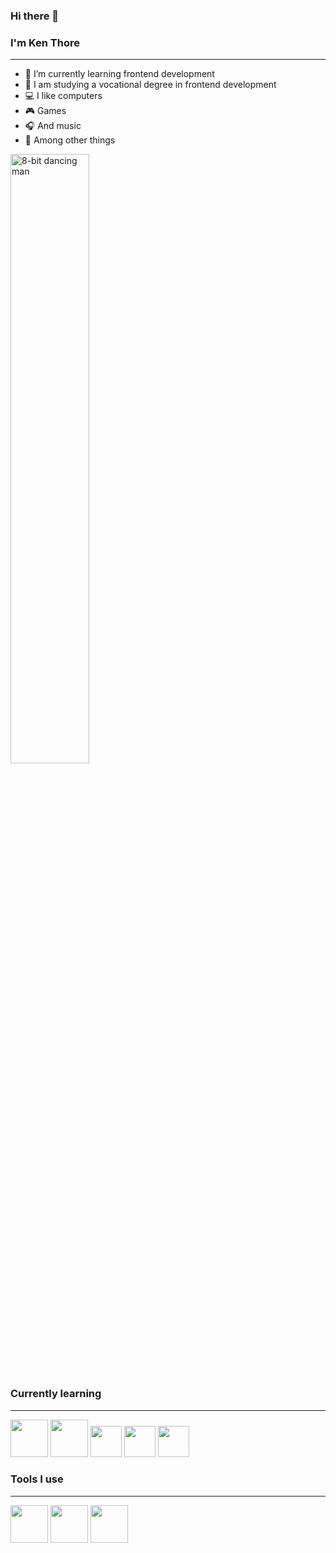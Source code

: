 ### Hi there 👋
### I'm Ken Thore


___



- 🌱 I’m currently learning frontend development
- 💼 I am studying a vocational degree in frontend development
- 💻 I like computers
- 🎮 Games
- 🎧 And music
- 🎨 Among other things


<picture>
  <img alt="8-bit dancing man" src="https://tenor.com/en-GB/view/8bit-dance-dancing-gif-4877113.gif" width="50%">
</picture>



### Currently learning
---
<span><img src="https://cdn.jsdelivr.net/gh/devicons/devicon/icons/html5/html5-original-wordmark.svg" height="60px" width="60px" />
<img src="https://cdn.jsdelivr.net/gh/devicons/devicon/icons/css3/css3-original-wordmark.svg"  height="60px" width="60px" />
<img src="https://cdn.jsdelivr.net/gh/devicons/devicon/icons/javascript/javascript-original.svg" height="50px" width="50px" />
<img src="https://cdn.jsdelivr.net/gh/devicons/devicon/icons/typescript/typescript-original.svg" height="50px" width="50px" />
<img src="https://cdn.jsdelivr.net/gh/devicons/devicon/icons/react/react-original-wordmark.svg" height="50px" width="50px" /></span>


### Tools I use
---
<span><img src="https://cdn.jsdelivr.net/gh/devicons/devicon/icons/visualstudio/visualstudio-plain.svg" height="60px"/>
<img src="https://cdn.jsdelivr.net/gh/devicons/devicon/icons/xd/xd-plain.svg" height="60px"/>
<img src="https://cdn.jsdelivr.net/gh/devicons/devicon/icons/figma/figma-original.svg" height="60px"/></span>




<!--
**k12re/k12re** is a ✨ _special_ ✨ repository because its `README.md` (this file) appears on your GitHub profile.

Here are some ideas to get you started:

- 🔭 I’m currently working on ...
- 🌱 I’m currently learning ...
- 👯 I’m looking to collaborate on ...
- 🤔 I’m looking for help with ...
- 💬 Ask me about ...
- 📫 How to reach me: ...
- 😄 Pronouns: ...
- ⚡ Fun fact: ...
-->
